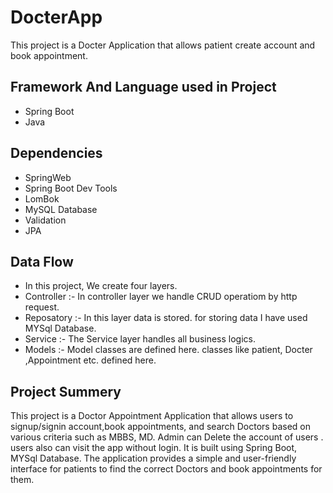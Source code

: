 # DocterApp

This project is a Docter Application that allows patient create account and book appointment.

## Framework And Language used in Project
- Spring Boot 
- Java 

## Dependencies
- SpringWeb
- Spring Boot Dev Tools
- LomBok
- MySQL Database
- Validation
- JPA

## Data Flow 
- In this project, We create four layers.
- Controller :- In controller layer we handle CRUD operatiom by http request.
- Reposatory :- In this layer data is stored. for storing data I have used MYSql Database.
- Service :- The Service layer handles all business logics.
 - Models :- Model classes are defined here.  classes like  patient, Docter ,Appointment etc. defined here.
 
## Project Summery
This project is a Doctor Appointment Application that allows users to signup/signin account,book appointments, and search Doctors based on various criteria such as MBBS, MD. Admin can Delete the account of users . users also can visit the app without login. It is built using Spring Boot, MYSql Database. The application provides a simple and user-friendly interface for patients to find the correct Doctors and book appointments for them.
